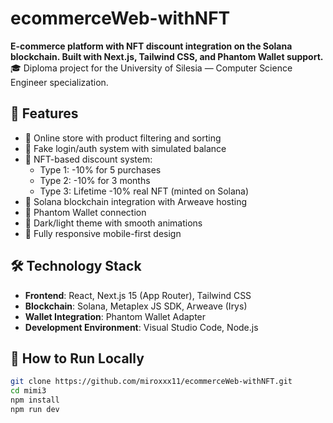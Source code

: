 # ecommerceWeb-withNFT
**E-commerce platform with NFT discount integration on the Solana blockchain. Built with Next.js, Tailwind CSS, and Phantom Wallet support.**  
🎓 Diploma project for the University of Silesia — Computer Science Engineer specialization.

## 🚀 Features

- 🛒 Online store with product filtering and sorting
- 🔐 Fake login/auth system with simulated balance
- 🎁 NFT-based discount system:
  - Type 1: -10% for 5 purchases
  - Type 2: -10% for 3 months
  - Type 3: Lifetime -10% real NFT (minted on Solana)
- 🧩 Solana blockchain integration with Arweave hosting
- 👛 Phantom Wallet connection
- 🎨 Dark/light theme with smooth animations
- 📱 Fully responsive mobile-first design
  
## 🛠️ Technology Stack

- **Frontend**: React, Next.js 15 (App Router), Tailwind CSS
- **Blockchain**: Solana, Metaplex JS SDK, Arweave (Irys)
- **Wallet Integration**: Phantom Wallet Adapter
- **Development Environment**: Visual Studio Code, Node.js
  
## 🧪 How to Run Locally

```bash
git clone https://github.com/miroxxx11/ecommerceWeb-withNFT.git
cd mimi3
npm install
npm run dev
